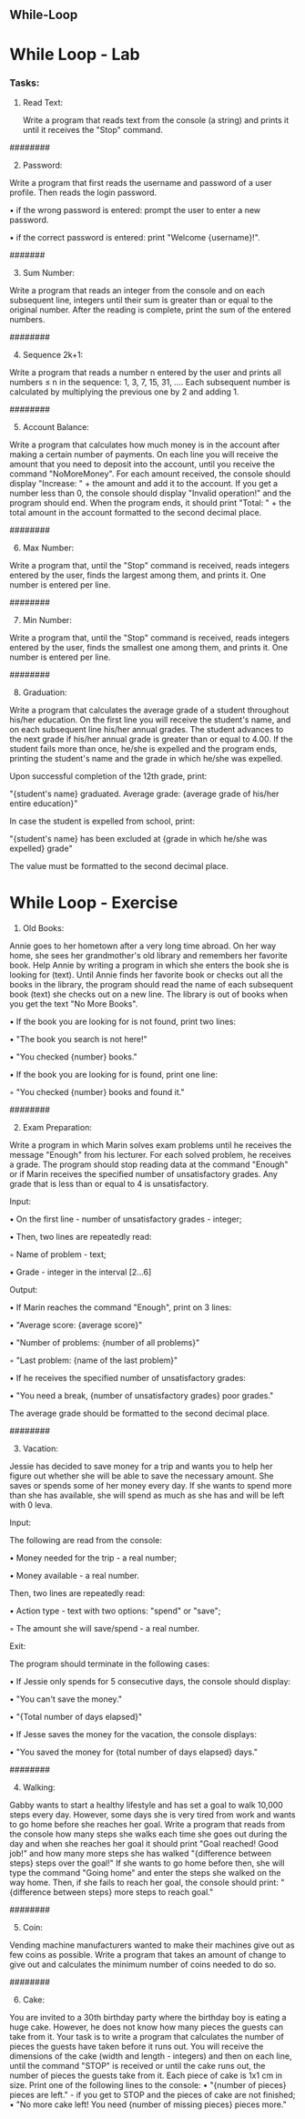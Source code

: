 ## While-Loop

# While Loop - Lab

### Tasks:

01. Read Text:

    Write a program that reads text from the console (a string) and prints it until it receives the "Stop" command.

########

02. Password:

   Write a program that first reads the username and password of a user profile. Then reads the login password.
   
• if the wrong password is entered: prompt the user to enter a new password.

• if the correct password is entered: print "Welcome {username}!".

#######

03. Sum Number:

   Write a program that reads an integer from the console and on each subsequent line, integers until their sum is greater than or equal to the original number. After the reading is complete, print the sum of the entered numbers.

########

04. Sequence 2k+1:

Write a program that reads a number n entered by the user and prints all numbers ≤ n in the sequence: 1, 3, 7, 15, 31, …. Each subsequent number is calculated by multiplying the previous one by 2 and adding 1.

########

05. Account Balance:

Write a program that calculates how much money is in the account after making a certain number of payments. On each line you will receive the amount that you need to deposit into the account, until you receive the command "NoMoreMoney". For each amount received, the console should display "Increase: " + the amount and add it to the account. If you get a number less than 0, the console should display "Invalid operation!" and the program should end. When the program ends, it should print "Total: " + the total amount in the account formatted to the second decimal place.

########

06. Max Number:

Write a program that, until the "Stop" command is received, reads integers entered by the user, finds the largest among them, and prints it. One number is entered per line.

########

07. Min Number:

Write a program that, until the "Stop" command is received, reads integers entered by the user, finds the smallest one among them, and prints it. One number is entered per line.

########

08. Graduation:

Write a program that calculates the average grade of a student throughout his/her education. On the first line you will receive the student's name, and on each subsequent line his/her annual grades. The student advances to the next grade if his/her annual grade is greater than or equal to 4.00. If the student fails more than once, he/she is expelled and the program ends, printing the student's name and the grade in which he/she was expelled.

Upon successful completion of the 12th grade, print:

"{student's name} graduated. Average grade: {average grade of his/her entire education}"

In case the student is expelled from school, print:

"{student's name} has been excluded at {grade in which he/she was expelled} grade"

The value must be formatted to the second decimal place.


# While Loop - Exercise

01. Old Books:

Annie goes to her hometown after a very long time abroad. On her way home, she sees her grandmother's old library and remembers her favorite book. Help Annie by writing a program in which she enters the book she is looking for (text). Until Annie finds her favorite book or checks out all the books in the library, the program should read the name of each subsequent book (text) she checks out on a new line. 
The library is out of books when you get the text "No More Books".

• If the book you are looking for is not found, print two lines:

• "The book you search is not here!"

• "You checked {number} books."

• If the book you are looking for is found, print one line:

◦ "You checked {number} books and found it."

########

02. Exam Preparation:

Write a program in which Marin solves exam problems until he receives the message "Enough" from his lecturer. For each solved problem, he receives a grade. The program should stop reading data at the command "Enough" or if Marin receives the specified number of unsatisfactory grades. Any grade that is less than or equal to 4 is unsatisfactory.

Input:

• On the first line - number of unsatisfactory grades - integer;

• Then, two lines are repeatedly read:

◦ Name of problem - text;

• Grade - integer in the interval [2…6]

Output:

• If Marin reaches the command "Enough", print on 3 lines:

• "Average score: {average score}"

• "Number of problems: {number of all problems}"

◦ "Last problem: {name of the last problem}"

• If he receives the specified number of unsatisfactory grades:

• "You need a break, {number of unsatisfactory grades} poor grades."

The average grade should be formatted to the second decimal place.

  ########

03. Vacation:

   Jessie has decided to save money for a trip and wants you to help her figure out whether she will be able to save the necessary amount. She saves or spends some of her money every day. If she wants to spend more than she has available, she will spend as much as she has and will be left with 0 leva.
   
Input:

The following are read from the console:

• Money needed for the trip - a real number;

• Money available - a real number.

Then, two lines are repeatedly read:

• Action type - text with two options: "spend" or "save";

◦ The amount she will save/spend - a real number.

Exit:

The program should terminate in the following cases:

• If Jessie only spends for 5 consecutive days, the console should display:

• "You can't save the money."

• "{Total number of days elapsed}"

• If Jesse saves the money for the vacation, the console displays:

• "You saved the money for {total number of days elapsed} days."

########

04. Walking:

Gabby wants to start a healthy lifestyle and has set a goal to walk 10,000 steps every day. However, some days she is very tired from work and wants to go home before she reaches her goal. Write a program that reads from the console how many steps she walks each time she goes out during the day and when she reaches her goal it should print "Goal reached! Good job!" and how many more steps she has walked "{difference between steps} steps over the goal!"
If she wants to go home before then, she will type the command "Going home" and enter the steps she walked on the way home. Then, if she fails to reach her goal, the console should print: "{difference between steps} more steps to reach goal."

########

05. Coin:

Vending machine manufacturers wanted to make their machines give out as few coins as possible. Write a program that takes an amount of change to give out and calculates the minimum number of coins needed to do so.

########

06. Cake:

You are invited to a 30th birthday party where the birthday boy is eating a huge cake. However, he does not know how many pieces the guests can take from it. Your task is to write a program that calculates the number of pieces the guests have taken before it runs out. You will receive the dimensions of the cake (width and length - integers) and then on each line, until the command "STOP" is received or until the cake runs out, the number of pieces the guests take from it. Each piece of cake is 1x1 cm in size.
Print one of the following lines to the console:
• "{number of pieces} pieces are left." - if you get to STOP and the pieces of cake are not finished;
• "No more cake left! You need {number of missing pieces} pieces more."
